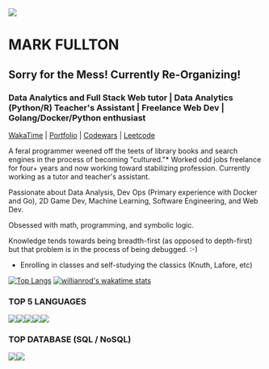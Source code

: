 <img src="https://github.com/themarkfullton/portfolio/blob/master/public/images/adventureBanner.png?raw=true">

# MARK FULLTON

## Sorry for the Mess! Currently Re-Organizing!

### Data Analytics and Full Stack Web tutor | Data Analytics (Python/R) Teacher's Assistant | Freelance Web Dev | Golang/Docker/Python enthusiast
            
[WakaTime](https://wakatime.com/@themarkfullton) | [Portfolio](https://themarkfullton.github.io/vue-portfolio/) | [Codewars](https://www.codewars.com/users/Duskconductor) | [Leetcode](https://leetcode.com/duskconductor/)


A feral programmer weened off the teets of library books and search engines in the process of becoming "cultured."* Worked odd jobs freelance for four+ years and now working toward stabilizing profession. Currently working as a tutor and teacher's assistant. 

Passionate about Data Analysis, Dev Ops (Primary experience with Docker and Go), 2D Game Dev, Machine Learning, Software Engineering, and Web Dev.  

Obsessed with math, programming, and symbolic logic.

Knowledge tends towards being breadth-first (as opposed to depth-first) but that problem is in the process of being debugged. :-) 


* Enrolling in classes and self-studying the classics (Knuth, Lafore, etc)


[![Top Langs](https://github-readme-stats.vercel.app/api/top-langs/?username=themarkfullton&langs_count=8&hide=handlebars,css,html&count_private=true&layout=compact)](https://github.com/anuraghazra/github-readme-stats) [![willianrod's wakatime stats](https://github-readme-stats.vercel.app/api/wakatime?username=themarkfullton)](https://github.com/anuraghazra/github-readme-stats)


### TOP 5 LANGUAGES 

<img src="https://img.shields.io/badge/javascript%20-%23323330.svg?&style=for-the-badge&logo=javascript&logoColor=%23F7DF1E" /><img src="https://img.shields.io/badge/python%20-%2314354C.svg?&style=for-the-badge&logo=python&logoColor=white" /><img src="https://img.shields.io/badge/go-%2300ADD8.svg?&style=for-the-badge&logo=go&logoColor=white" /><img src="https://img.shields.io/badge/java-%23ED8B00.svg?&style=for-the-badge&logo=java&logoColor=white" /><img src="https://img.shields.io/badge/c++%20-%2300599C.svg?&style=for-the-badge&logo=c%2B%2B&logoColor=white" />


### TOP DATABASE (SQL / NoSQL)

<img src="https://img.shields.io/badge/postgres-%23316192.svg?&style=for-the-badge&logo=postgresql&logoColor=white" /><img src="https://img.shields.io/badge/MongoDB-%234ea94b.svg?&style=for-the-badge&logo=mongodb&logoColor=white" />
